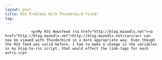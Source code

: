 ```yaml
---
layout: post
title: RSS Problems With Thunderbird Fixed!
tag: 
---
```



                <p>My RSS Newsfeed (<a href="http://blog.mazedlx.net"><a href="http://blog.mazedlx.net">http://blog.mazedlx.net</a></a>) can now be viewed with Thunderbird in a more appropriate way. Even though the RSS feed was valid before, I had to make a change in the variables in my blog-to-rss script, that would effect the link-tags for each entry.</p>
            
